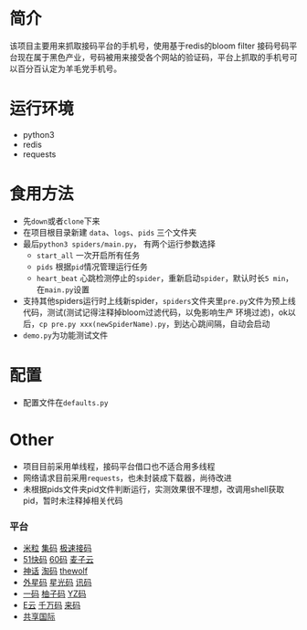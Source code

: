 # 简介

该项目主要用来抓取接码平台的手机号，使用基于redis的bloom filter
接码号码平台现在属于黑色产业，号码被用来接受各个网站的验证码，平台上抓取的手机号可以百分百认定为羊毛党手机号。


# 运行环境
- python3
- redis
- requests


# 食用方法

- 先`down`或者`clone`下来
- 在项目根目录新建 `data`、`logs`、`pids` 三个文件夹
- 最后`python3 spiders/main.py`， 有两个运行参数选择
   - `start_all` 一次开启所有任务
   - `pids` 根据`pid`情况管理运行任务
   - `heart_beat` 心跳检测停止的`spider`，重新启动`spider`，默认时长`5 min`，在`main.py`设置
- 支持其他spiders运行时上线新spider，`spiders`文件夹里`pre.py`文件为预上线代码，测试(测试记得注释掉bloom过滤代码，以免影响生产
  环境过滤)，ok以后，`cp pre.py xxx(newSpiderName).py`，到达心跳间隔，自动会启动
- `demo.py`为功能测试文件

# 配置

- 配置文件在`defaults.py`


# Other

- 项目目前采用单线程，接码平台借口也不适合用多线程
- 网络请求目前采用`requests`，也未封装成下载器，尚待改进
- 未根据pids文件夹pid文件判断运行，实测效果很不理想，改调用shell获取pid，暂时未注释掉相关代码


### 平台

- [米粒](http://www.mili02.com/)   [集码](www.jima99.com)    [极速接码](http://jsjmpt.com/index.html)
- [51快码](http://www.51kmf.com/ )    [60码](http://www.60ma.net/)    [麦子云](http://www.maiziyzm.com)
- [神话](http://115.28.184.182:8000/login.html)    [淘码](http://w6888.cn/)    [thewolf](http://www.yyyzmpt.com/)
- [外星码](http://www.waixing666.com/oszc.html)    [星光码](http://120.79.137.205/oszc.html) [讯码](http://xunma.net/)
- [一码](http://yima998.com//oszc.html)    [柚子码](http://www.yzm9.com/homepage.html)    [YZ码](http://www.yzm8888.cn/oszc.html)
- [E云]( http://www.ema666.com/)    [千万码](http://kkk.yika66.com:8000/)    [来码](http://jiemapingtai.cn/index.html)
- [共享国际](http://www.gx-gj.com/login.aspx)